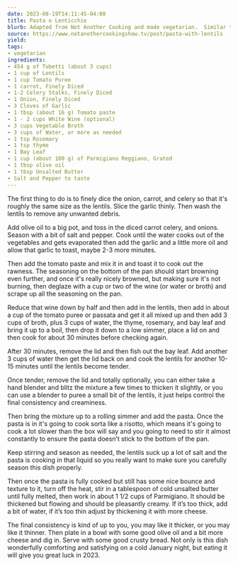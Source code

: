 ```yaml
---
date: 2023-08-19T14:11:45-04:00
title: Pasta e Lenticchie
blurb: Adapted from Not Another Cooking and made vegetarian.  Similar to Pasta e Fagioli, but made with dried lentils and creamier because cheese is mixed in,
source: https://www.notanothercookingshow.tv/post/pasta-with-lentils
yield: 
tags:
- vegetarian
ingredients:
- 454 g of Tubetti (about 3 cups)
- 1 cup of Lentils
- 1 cup Tomato Puree
- 1 carrot, Finely Diced
- 1-2 Celery Stalks, Finely Diced
- 1 Onion, Finely Diced
- 3 Cloves of Garlic
- 1 tbsp (about 16 g) Tomato paste
- 1 - 2 cups White Wine (optional)
- 3 cups Vegetable Broth
- 3 cups of Water, or more as needed
- 1 tsp Rosemary
- 1 tsp thyme
- 1 Bay Leaf
- 1 cup (about 100 g) of Parmigiano Reggiano, Grated
- 1 tbsp olive oil
- 1 tbsp Unsalted Butter
- Salt and Pepper to taste
---
```


The first thing to do is to finely dice the onion, carrot, and celery so
that it's roughly the same size as the lentils. Slice the garlic
thinly. Then wash the lentils to remove any unwanted debris.

Add olive oil to a big pot, and toss in the diced carrot celery, and
onions. Season with a bit of salt and pepper.  Cook until the water cooks
out of the vegetables and gets evaporated then add the garlic and a little
more oil and allow that garlic to toast, maybe 2-3 more minutes.

Then add the tomato paste and mix it in and toast it to cook out the
rawness. The seasoning on the bottom of the pan should start browning even
further, and once it's really nicely browned, but making sure it's not
burning, then deglaze with a cup or two of the wine (or water or broth) and
scrape up all the seasoning on the pan.

Reduce that wine down by half and then add in the lentils, then add in about
a cup of the tomato puree or passata and get it all mixed up and then add 3
cups of broth, plus 3 cups of water, the thyme, rosemary, and bay leaf and
bring it up to a boil, then drop it down to a low simmer, place a lid on and
then cook for about 30 minutes before checking again.

After 30 minutes, remove the lid and then fish out the bay leaf.  Add
another 3 cups of water then get the lid back on and cook the lentils for
another 10-15 minutes until the lentils become tender.

Once tender, remove the lid and totally optionally, you can either take a
hand blender and blitz the mixture a few times to thicken it slightly, or
you can use a blender to puree a small bit of the lentils, it just helps
control the final consistency and creaminess.

Then bring the mixture up to a rolling simmer and add the pasta. Once the
pasta is in it's going to cook sorta like a risotto, which means it's going
to cook a lot slower than the box will say and you going to need to stir it
almost constantly to ensure the pasta doesn’t stick to the bottom of the
pan.

Keep stirring and season as needed, the lentils suck up a lot of salt and
the pasta is cooking in that liquid so you really want to make sure you
carefully season this dish properly.

Then once the pasta is fully cooked but still has some nice bounce and
texture to it, turn off the heat, stir in a tablespoon of cold unsalted
butter until fully melted, then work in about 1 1/2 cups of Parmigiano. It
should be thickened but flowing and should be pleasantly creamy. If it’s too
thick, add a bit of water, if it’s too thin adjust by thickening it with
more cheese.

The final consistency is kind of up to you, you may like it thicker, or you
may like it thinner. Then plate in a bowl with some good olive oil and a bit
more cheese and dig in. Serve with some good crusty bread. Not only is this
dish wonderfully comforting and satisfying on a cold January night, but
eating it will give you great luck in 2023.

